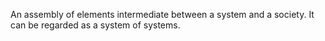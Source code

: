 An assembly of elements intermediate between a system and a society. It can be regarded as a system of systems. 